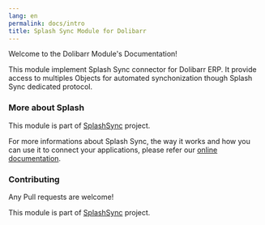 ```yaml
---
lang: en
permalink: docs/intro
title: Splash Sync Module for Dolibarr
---
```


Welcome to the Dolibarr Module's Documentation!

This module implement Splash Sync connector for Dolibarr ERP. It provide access to multiples Objects for automated synchonization though Splash Sync dedicated protocol.

### More about Splash

This module is part of [SplashSync](http://www.splashsync.com) project. 

For more informations about Splash Sync, the way it works and how you can use it to connect your applications, please refer our [online documentation](http://www.splashsync.com).

### Contributing

Any Pull requests are welcome! 

This module is part of [SplashSync](http://www.splashsync.com) project.